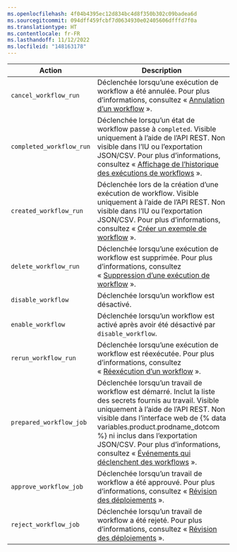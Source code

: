 ```yaml
---
ms.openlocfilehash: 4f04b4395ec12d834bc4d8f350b302c09badea6d
ms.sourcegitcommit: 094dff459fcbf7d0634930e02405606dfffd7f0a
ms.translationtype: HT
ms.contentlocale: fr-FR
ms.lasthandoff: 11/12/2022
ms.locfileid: "148163178"
---
```

| Action | Description
|------------------|-------------------
| `cancel_workflow_run` | Déclenchée lorsqu’une exécution de workflow a été annulée. Pour plus d’informations, consultez « [Annulation d’un workflow](/actions/managing-workflow-runs/canceling-a-workflow) ».
| `completed_workflow_run` | Déclenchée lorsqu’un état de workflow passe à `completed`. Visible uniquement à l’aide de l’API REST. Non visible dans l’IU ou l’exportation JSON/CSV. Pour plus d’informations, consultez « [Affichage de l’historique des exécutions de workflows](/actions/managing-workflow-runs/viewing-workflow-run-history) ».
| `created_workflow_run` | Déclenchée lors de la création d’une exécution de workflow. Visible uniquement à l’aide de l’API REST. Non visible dans l’IU ou l’exportation JSON/CSV. Pour plus d’informations, consultez « [Créer un exemple de workflow](/actions/learn-github-actions/introduction-to-github-actions#create-an-example-workflow) ».
| `delete_workflow_run` | Déclenchée lorsqu’une exécution de workflow est supprimée. Pour plus d’informations, consultez « [Suppression d’une exécution de workflow](/actions/managing-workflow-runs/deleting-a-workflow-run) ».
| `disable_workflow` | Déclenchée lorsqu’un workflow est désactivé.
| `enable_workflow` | Déclenchée lorsqu’un workflow est activé après avoir été désactivé par `disable_workflow`.
| `rerun_workflow_run` | Déclenchée lorsqu’une exécution de workflow est réexécutée. Pour plus d’informations, consultez « [Réexécution d’un workflow](/actions/managing-workflow-runs/re-running-a-workflow) ».
| `prepared_workflow_job` | Déclenchée lorsqu’un travail de workflow est démarré. Inclut la liste des secrets fournis au travail. Visible uniquement à l’aide de l’API REST. Non visible dans l’interface web de {% data variables.product.prodname_dotcom %} ni inclus dans l’exportation JSON/CSV. Pour plus d’informations, consultez « [Événements qui déclenchent des workflows](/actions/reference/events-that-trigger-workflows) ».
| `approve_workflow_job` | Déclenchée lorsqu’un travail de workflow a été approuvé. Pour plus d’informations, consultez « [Révision des déploiements](/actions/managing-workflow-runs/reviewing-deployments) ».
| `reject_workflow_job` | Déclenchée lorsqu’un travail de workflow a été rejeté. Pour plus d’informations, consultez « [Révision des déploiements](/actions/managing-workflow-runs/reviewing-deployments) ».
